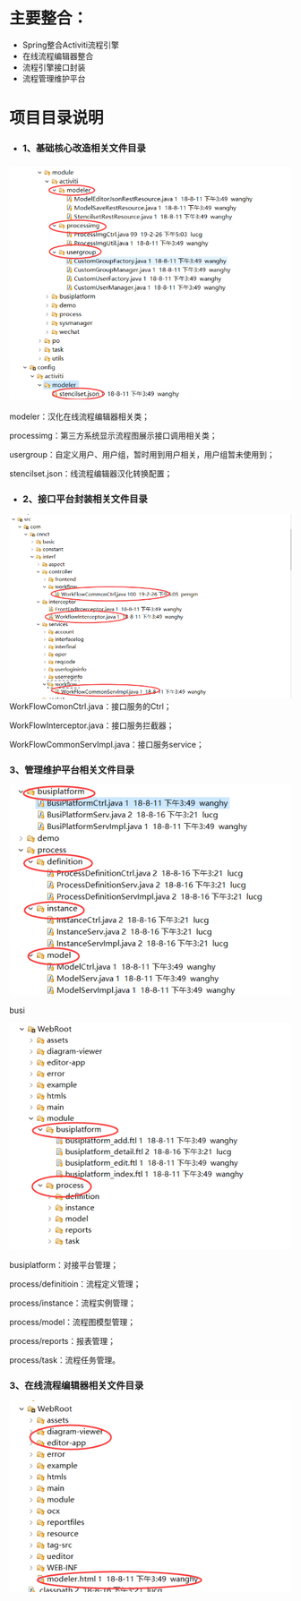 # 主要整合：

* Spring整合Activiti流程引擎
* 在线流程编辑器整合
* 流程引擎接口封装
* 流程管理维护平台

# 项目目录说明

* ### 1、基础核心改造相关文件目录

### ![](/assets/activiti_dir_07.png)

modeler：汉化在线流程编辑器相关类；

processimg：第三方系统显示流程图展示接口调用相关类；

usergroup：自定义用户、用户组，暂时用到用户相关，用户组暂未使用到；

stencilset.json：线流程编辑器汉化转换配置；

* ### 2、接口平台封装相关文件目录

![](/assets/activiti_dir_01.png)WorkFlowComonCtrl.java：接口服务的Ctrl；

WorkFlowInterceptor.java：接口服务拦截器；

WorkFlowCommonServImpl.java：接口服务service；

### 3、管理维护平台相关文件目录

![](/assets/activiti_dir_02.png)

busi

![](/assets/activiti_dir_03.png)

busiplatform：对接平台管理；

process/definitioin：流程定义管理；

process/instance：流程实例管理；

process/model：流程图模型管理；

process/reports：报表管理；

process/task：流程任务管理。

### 3、在线流程编辑器相关文件目录

![](/assets/activiti_dir_08.png)

